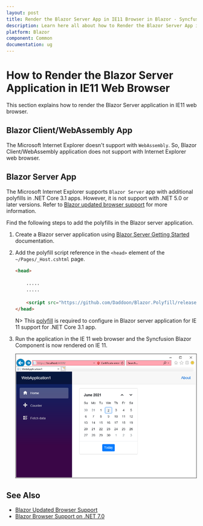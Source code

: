 ```yaml
---
layout: post
title: Render the Blazor Server App in IE11 Browser in Blazor - Syncfusion
description: Learn here all about how to Render the Blazor Server App in IE11 Browser in Blazor component and more.
platform: Blazor
component: Common
documentation: ug
---
```


# How to Render the Blazor Server Application in IE11 Web Browser

This section explains how to render the Blazor Server application in IE11 web browser.

## Blazor Client/WebAssembly App

The Microsoft Internet Explorer doesn't support with `WebAssembly`. So, Blazor Client/WebAssembly application does not support with Internet Explorer web browser.

## Blazor Server App

The Microsoft Internet Explorer supports `Blazor Server` app with additional polyfills in .NET Core 3.1 apps. However, it is not support with .NET 5.0 or later versions. Refer to [Blazor updated browser support](https://docs.microsoft.com/en-us/dotnet/core/compatibility/aspnet-core/5.0/blazor-browser-support-updated) for more information.

Find the following steps to add the polyfills in the Blazor server application.

1. Create a Blazor server application using [Blazor Server Getting Started](https://blazor.syncfusion.com/documentation/getting-started/blazor-server-side-visual-studio) documentation.

2. Add the polyfill script reference in the `<head>` element of the `~/Pages/_Host.cshtml` page.

    ```html
    <head>

        .....
        .....

        <script src="https://github.com/Daddoon/Blazor.Polyfill/releases/download/3.0.8/blazor.polyfill.min.js"></script>
    </head>

    ```

    N> This [polyfill](https://github.com/Daddoon/Blazor.Polyfill/releases/download/3.0.8/blazor.polyfill.min.js) is required to configure in Blazor server application for IE 11 support for .NET Core 3.1 app.

3. Run the application in the IE 11 web browser and the Syncfusion Blazor Component is now rendered on IE 11.

    ![Syncfusion component rendering on IE11](images/rendering-component-on-ie11.png)

## See Also

* [Blazor Updated Browser Support](https://docs.microsoft.com/en-us/dotnet/core/compatibility/aspnet-core/5.0/blazor-browser-support-updated)
* [Blazor Browser Support on .NET 7.0](https://learn.microsoft.com/en-us/aspnet/core/blazor/supported-platforms?view=aspnetcore-7.0)
